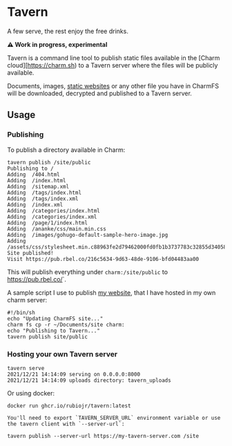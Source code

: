 # Tavern

A few serve, the rest enjoy the free drinks.

**⚠️ Work in progress, experimental**

Tavern is a command line tool to publish static files available in the [Charm cloud][https://charm.sh) to a Tavern server where the files will be publicly available.

Documents, images, [static websites](https://gohugo.io) or any other file you have in CharmFS will be downloaded, decrypted and published to a Tavern server.


## Usage

### Publishing

To publish a directory available in Charm:

```
tavern publish /site/public
Publishing to /
Adding  /404.html
Adding  /index.html
Adding  /sitemap.xml
Adding  /tags/index.html
Adding  /tags/index.xml
Adding  /index.xml
Adding  /categories/index.html
Adding  /categories/index.xml
Adding  /page/1/index.html
Adding  /ananke/css/main.min.css
Adding  /images/gohugo-default-sample-hero-image.jpg
Adding  /assets/css/stylesheet.min.c88963fe2d79462000fd0fb1b3737783c32855d340583e4523343f8735c787f0.css
Site published!
Visit https://pub.rbel.co/216c5634-9d63-48de-9106-bfd04483aa00
```

This will publish everything under `charm:/site/public` to https://pub.rbel.co/<your-charm-id>`.

A sample script I use to publish [my website](https://hello.rbel.co), that I have hosted in my own charm server:

```
#!/bin/sh
echo "Updating CharmFS site..."
charm fs cp -r ~/Documents/site charm:
echo "Publishing to Tavern..."
tavern publish site/public
```

### Hosting your own Tavern server

```
tavern serve
2021/12/21 14:14:09 serving on 0.0.0.0:8000
2021/12/21 14:14:09 uploads directory: tavern_uploads
```

Or using docker:

```
docker run ghcr.io/rubiojr/tavern:latest

You'll need to export `TAVERN_SERVER_URL` environment variable or use the tavern client with `--server-url`:
```

```
tavern publish --server-url https://my-tavern-server.com /site
```
